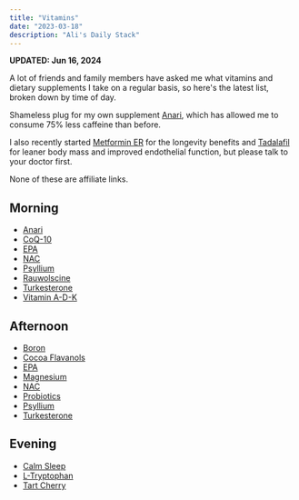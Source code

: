 ```yaml
---
title: "Vitamins"
date: "2023-03-18"
description: "Ali's Daily Stack"
---
```


**UPDATED: Jun 16, 2024**

A lot of friends and family members have asked me what vitamins and dietary supplements I take on a regular basis, so here's the latest list, broken down by time of day.

Shameless plug for my own supplement [Anari](https://anari.io), which has allowed me to consume 75% less caffeine than before.

I also recently started [Metformin ER](https://agelessrx.com/buy-metformin/) for the longevity benefits and [Tadalafil](https://en.wikipedia.org/wiki/Tadalafil) for leaner body mass and improved endothelial function, but please talk to your doctor first.

None of these are affiliate links.

## Morning

- [Anari](https://anari.io)
- [CoQ-10](https://www.amazon.com/gp/product/B0014BDZ88/ref=ppx_yo_dt_b_search_asin_title?ie=UTF8&psc=1)
- [EPA](https://www.amazon.com/gp/product/B06XSD83PC/ref=ppx_yo_dt_b_asin_title_o01_s00?ie=UTF8&th=1)
- [NAC](https://www.amazon.com/dp/B008ML8D4O?psc=1&ref=ppx_yo2ov_dt_b_product_details)
- [Psyllium](https://www.vitaminshoppe.com/p/psyllium-husk-acidophilus-100-capsules/vs-1132)
- [Rauwolscine](https://gorillamind.com/products/rauwolscine)
- [Turkesterone](https://gorillamind.com/products/turkesterone)
- [Vitamin A-D-K](https://shop.bulletproof.com/products/vitamins-a-d-k-30-count)

## Afternoon
- [Boron](https://www.amazon.com/gp/product/B07X27P7V4/ref=ppx_yo_dt_b_search_asin_title?ie=UTF8&psc=1)
- [Cocoa Flavanols](https://www.cocoavia.com/products/cocoa-flavanol-cardio-health-powder)
- [EPA](https://www.amazon.com/gp/product/B06XSD83PC/ref=ppx_yo_dt_b_asin_title_o01_s00?ie=UTF8&th=1)
- [Magnesium](https://www.amazon.com/dp/B07KWM4C5L)
- [NAC](https://www.amazon.com/dp/B008ML8D4O?psc=1&ref=ppx_yo2ov_dt_b_product_details)
- [Probiotics](https://seed.com/)
- [Psyllium](https://www.vitaminshoppe.com/p/psyllium-husk-acidophilus-100-capsules/vs-1132)
- [Turkesterone](https://gorillamind.com/products/turkesterone)

## Evening
- [Calm Sleep](https://www.amazon.com/dp/B09345846G?ref=ppx_yo2ov_dt_b_product_details&th=1)
- [L-Tryptophan](https://www.amazon.com/Life-Extension-L-Tryptophan-vegetarian-capsules/dp/B00CC1S2IC)
- [Tart Cherry](https://www.pureformulas.com/organic-tart-cherry-ultra-5x-100-juice-concentrate-16-fl-oz-473-ml-by-dynamic-health.html)
